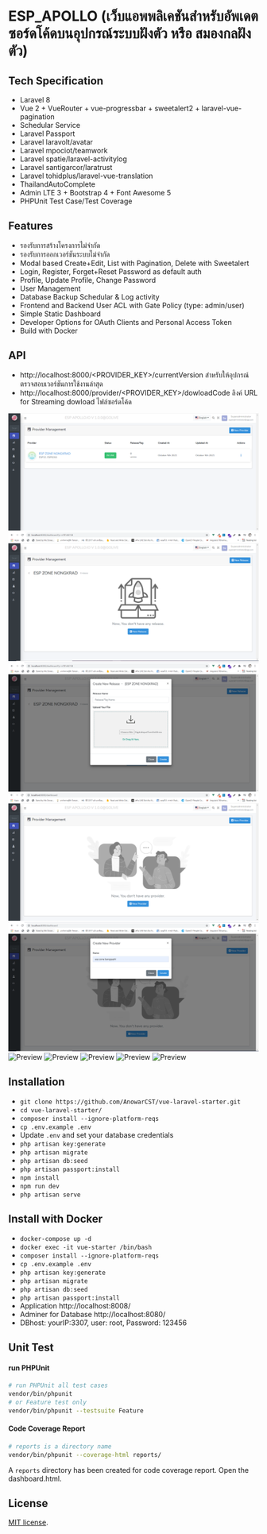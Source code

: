 # ESP_APOLLO (เว็บแอพพลิเคชันสำหรับอัพเดตซอร์ดโค้ดบนอุปกรณ์ระบบฝังตัว หรือ สมองกลฝังตัว)

## Tech Specification

-   Laravel 8
-   Vue 2 + VueRouter + vue-progressbar + sweetalert2 + laravel-vue-pagination
-   Schedular Service
-   Laravel Passport
-   Laravel laravolt/avatar
-   Laravel mpociot/teamwork
-   Laravel spatie/laravel-activitylog
-   Laravel santigarcor/laratrust
-   Laravel tohidplus/laravel-vue-translation
-   ThailandAutoComplete
-   Admin LTE 3 + Bootstrap 4 + Font Awesome 5
-   PHPUnit Test Case/Test Coverage

## Features

-   รองรับการสร้างโครงการไม่จำกัด
-   รองรับการออกเวอร์ชันระบบไม่จำกัด
-   Modal based Create+Edit, List with Pagination, Delete with Sweetalert
-   Login, Register, Forget+Reset Password as default auth
-   Profile, Update Profile, Change Password
-   User Management
-   Database Backup Schedular & Log activity
-   Frontend and Backend User ACL with Gate Policy (type: admin/user)
-   Simple Static Dashboard
-   Developer Options for OAuth Clients and Personal Access Token
-   Build with Docker

## API 
-   http://localhost:8000/<PROVIDER_KEY>/currentVersion สำหรับให้อุปกรณ์ตรวจสอบเวอร์ชันการใช้งานล่าสุด
-   http://localhost:8000/provider/<PROVIDER_KEY>/dowloadCode ลิงค์ URL for Streaming dowload ไฟล์ซอร์ดโค้ด

![Preview](https://raw.githubusercontent.com/ggafiled/esp_apollo/main/public/images/dashboard.png)
![Preview](https://raw.githubusercontent.com/ggafiled/esp_apollo/main/public/images/dashboard01.PNG)
![Preview](https://raw.githubusercontent.com/ggafiled/esp_apollo/main/public/images/dashboard02.PNG)
![Preview](https://raw.githubusercontent.com/ggafiled/esp_apollo/main/public/images/dashboard03.PNG)
![Preview](https://raw.githubusercontent.com/ggafiled/esp_apollo/main/public/images/dashboard04.PNG)
![Preview](https://raw.githubusercontent.com/ggafiled/esp_apollo/main/public/images/console.png)
![Preview](https://raw.githubusercontent.com/ggafiled/esp_apollo/main/public/images/role.png)
![Preview](https://raw.githubusercontent.com/ggafiled/esp_apollo/main/public/images/user.png)
![Preview](https://raw.githubusercontent.com/ggafiled/esp_apollo/main/public/images/users.png)
![Preview](https://raw.githubusercontent.com/ggafiled/esp_apollo/main/public/images/waite.png)

## Installation

-   `git clone https://github.com/AnowarCST/vue-laravel-starter.git`
-   `cd vue-laravel-starter/`
-   `composer install --ignore-platform-reqs`
-   `cp .env.example .env`
-   Update `.env` and set your database credentials
-   `php artisan key:generate`
-   `php artisan migrate`
-   `php artisan db:seed`
-   `php artisan passport:install`
-   `npm install`
-   `npm run dev`
-   `php artisan serve`

## Install with Docker

-   `docker-compose up -d`
-   `docker exec -it vue-starter /bin/bash`
-   `composer install --ignore-platform-reqs`
-   `cp .env.example .env`
-   `php artisan key:generate`
-   `php artisan migrate`
-   `php artisan db:seed`
-   `php artisan passport:install`
-   Application http://localhost:8008/
-   Adminer for Database http://localhost:8080/
-   DBhost: yourIP:3307, user: root, Password: 123456

## Unit Test

#### run PHPUnit

```bash
# run PHPUnit all test cases
vendor/bin/phpunit
# or Feature test only
vendor/bin/phpunit --testsuite Feature
```

#### Code Coverage Report

```bash
# reports is a directory name
vendor/bin/phpunit --coverage-html reports/
```

A `reports` directory has been created for code coverage report. Open the dashboard.html.

## License

[MIT license](https://opensource.org/licenses/MIT).
